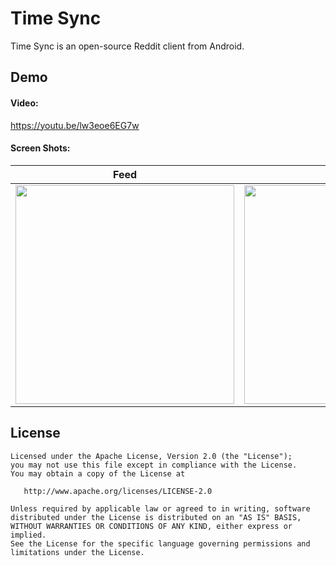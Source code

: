 # Time Sync
Time Sync is an open-source Reddit client from Android.

## Demo
#### Video: 
https://youtu.be/lw3eoe6EG7w
    
#### Screen Shots:

Feed                       |  Subreddit                  | Comment                 |  Messages     
:-------------------------:|:-------------------------:|:-------------------------:|:-------------------------:
<img src="https://user-images.githubusercontent.com/26476452/44785858-493a4100-abcd-11e8-91fb-74173797c90c.png" height="350">  |  <img src="https://user-images.githubusercontent.com/26476452/44785861-4b040480-abcd-11e8-937d-671ef4a9cb9c.png" height="350"> |<img src="https://user-images.githubusercontent.com/26476452/44785863-4ccdc800-abcd-11e8-8354-409706386a2d.png" height="350">  |  <img src="https://user-images.githubusercontent.com/26476452/44785866-4e978b80-abcd-11e8-8d11-96f18f65d672.png" height="350">

## License

    Licensed under the Apache License, Version 2.0 (the "License");
    you may not use this file except in compliance with the License.
    You may obtain a copy of the License at

       http://www.apache.org/licenses/LICENSE-2.0

    Unless required by applicable law or agreed to in writing, software
    distributed under the License is distributed on an "AS IS" BASIS,
    WITHOUT WARRANTIES OR CONDITIONS OF ANY KIND, either express or implied.
    See the License for the specific language governing permissions and
    limitations under the License.
